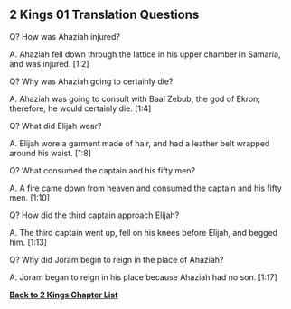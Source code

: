 ## 2 Kings 01 Translation Questions ##

Q? How was Ahaziah injured?

A. Ahaziah fell down through the lattice in his upper chamber in Samaria, and was injured. [1:2]

Q? Why was Ahaziah going to certainly die?

A. Ahaziah was going to consult with Baal Zebub, the god of Ekron; therefore, he would certainly die. [1:4]

Q? What did Elijah wear?

A. Elijah wore a garment made of hair, and had a leather belt wrapped around his waist. [1:8]

Q? What consumed the captain and his fifty men?

A. A fire came down from heaven and consumed the captain and his fifty men. [1:10]

Q? How did the third captain approach Elijah?

A. The third captain went up, fell on his knees before Elijah, and begged him. [1:13]

Q? Why did Joram begin to reign in the place of Ahaziah?

A. Joram began to reign in his place because Ahaziah had no son. [1:17]

__[Back to 2 Kings Chapter List](./)__

